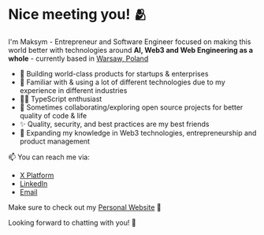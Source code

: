 # Nice meeting you! 🫂

I'm Maksym - Entrepreneur and Software Engineer focused on making this world better with technologies around **AI, Web3 and Web Engineering as a whole** - currently based in [Warsaw, Poland](https://goo.gl/maps/UXpH9vzJrqujfj2M9)

- 🔨 Building world-class products for startups & enterprises
- 🚀 Familiar with & using a lot of different technologies due to my experience in different industries
- 👨‍💻 TypeScript enthusiast
- 🙌 Sometimes collaborating/exploring open source projects for better quality of code & life
- ✨ Quality, security, and best practices are my best friends
- 🔭 Expanding my knowledge in Web3 technologies, entrepreneurship and product management

📫 You can reach me via:

- [X Platform](https://x.com/maksym_boytsov)
- [LinkedIn](https://www.linkedin.com/in/maksym-boytsov/)
- [Email](mailto:maksym.boytsov@gmail.com?subject=[GitHub])

Make sure to check out my [Personal Website](https://www.maksym.page/) 👀

Looking forward to chatting with you! 🤝

